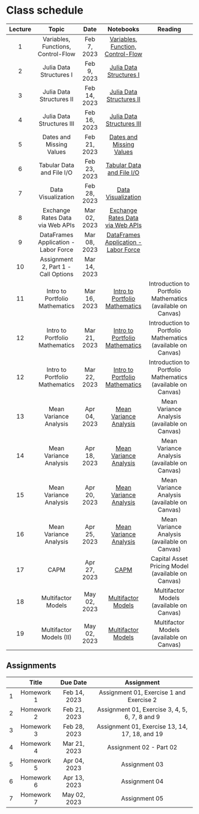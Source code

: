 # Class schedule

| Lecture | Topic                              | Date          |  Notebooks                                                                             | Reading              |
|:-------:|:----------------------------------:|:-------------:|:--------------------------------------------------------------------------------------:|:--------------------:|
| 1       | Variables, Functions, Control-Flow | Feb  7, 2023  | [Variables, Function, Control-Flow](/assets/notebooksolutions/Lect01/Lect01.html)      |                      |
| 2       | Julia Data Structures I            | Feb  9, 2023  | [Julia Data Structures I](/assets/notebooksolutions/Lect02/Lect02.html)                |                      |
| 3       | Julia Data Structures II           | Feb 14, 2023  | [Julia Data Structures II](/assets/notebooksolutions/Lect03/Lect03.html)               |                      |    
| 4       | Julia Data Structures III          | Feb 16, 2023  | [Julia Data Structures III](/assets/notebooksolutions/Lect04/Lect04.html)              |                      |    
| 5       | Dates and Missing Values           | Feb 21, 2023  | [Dates and Missing Values](/assets/notebooksolutions/Lect05/Lect05.html)               |                      |    
| 6       | Tabular Data and File I/O          | Feb 23, 2023  | [Tabular Data and File I/O](/assets/notebooksolutions/Lect06/Lect06.html)              |                      |
| 7       | Data Visualization                 | Feb 28, 2023  | [Data Visualization ](/assets/notebooksolutions/Lect07/Lect07.html)                    |                      |
| 8       | Exchange Rates Data via Web APIs   | Mar 02, 2023  | [Exchange Rates Data via Web APIs](/assets/notebooksolutions/Lect08/Lect08.html)       |                      |
| 9       | DataFrames Application - Labor Force | Mar 08, 2023 | [DataFrames Application - Labor Force](/assets/notebooksolutions/Lect09/Lect09.html)  |                      |
| 10      | Assignment 2, Part 1 - Call Options | Mar 14, 2023 |   |                      |
| 11      | Intro to Portfolio Mathematics | Mar 16, 2023 |  [Intro to Portfolio Mathematics](/assets/notebooksolutions/Lect10/Lect10.html)  | Introduction to Portfolio Mathematics (available on Canvas)   |
| 12      | Intro to Portfolio Mathematics | Mar 21, 2023 |  [Intro to Portfolio Mathematics](/assets/notebooksolutions/Lect10/Lect10.html)  | Introduction to Portfolio Mathematics (available on Canvas)   |
| 12      | Intro to Portfolio Mathematics | Mar 22, 2023 |  [Intro to Portfolio Mathematics](/assets/notebooksolutions/Lect10/Lect10.html)  | Introduction to Portfolio Mathematics (available on Canvas)   |
| 13      | Mean Variance Analysis         | Apr 04, 2023 |  [Mean Variance Analysis](/assets/notebooksolutions/Lect11/Lect11.html)  | Mean Variance Analysis (available on Canvas)   |
| 14      | Mean Variance Analysis         | Apr 18, 2023 |  [Mean Variance Analysis](/assets/notebooksolutions/Lect11/Lect11.html)  | Mean Variance Analysis (available on Canvas)   |
| 15      | Mean Variance Analysis         | Apr 20, 2023 |  [Mean Variance Analysis](/assets/notebooksolutions/Lect11/Lect11.html)  | Mean Variance Analysis (available on Canvas)   |
| 16      | Mean Variance Analysis         | Apr 25, 2023 |  [Mean Variance Analysis](/assets/notebooksolutions/Lect11/Lect11.html)  | Mean Variance Analysis (available on Canvas)   |
| 17      | CAPM                           | Apr 27, 2023 |  [CAPM](/assets/notebooksolutions/Lect12/Lect12.html)  | Capital Asset Pricing Model (available on Canvas)   |
| 18      | Multifactor Models             | May 02, 2023 |  [Multifactor Models]()  | Multifactor Models (available on Canvas)   | 
| 19      | Multifactor Models (II)        | May 02, 2023 |  [Multifactor Models]()  | Multifactor Models (available on Canvas)   | 


## Assignments

|         | Title                                      | Due Date          | Assignment                                              |
|:-------:|:------------------------------------------:|:-----------------:|:-------------------------------------------------------:|
| 1       | Homework 1                                 | Feb 14, 2023      | Assignment 01, Exercise 1 and Exercise 2                |
| 2       | Homework 2                                 | Feb 21, 2023      | Assignment 01, Exercise 3, 4, 5, 6, 7, 8 and 9          |
| 3       | Homework 3                                 | Feb 28, 2023      | Assignment 01, Exercise 13, 14, 17, 18, and 19          |
| 4       | Homework 4                                 | Mar 21, 2023      | Assignment 02 - Part 02                                 |       
| 5       | Homework 5                                 | Apr 04, 2023      | Assignment 03                                           |       
| 6       | Homework 6                                 | Apr 13, 2023      | Assignment 04                                           |       
| 7       | Homework 7                                 | May 02, 2023       | Assignment 05                                           |       

